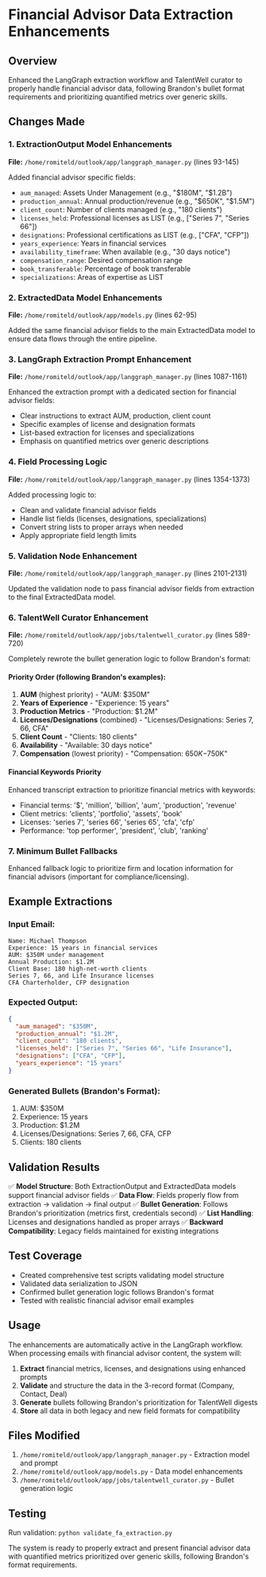# Financial Advisor Data Extraction Enhancements

## Overview

Enhanced the LangGraph extraction workflow and TalentWell curator to properly handle financial advisor data, following Brandon's bullet format requirements and prioritizing quantified metrics over generic skills.

## Changes Made

### 1. ExtractionOutput Model Enhancements
**File:** `/home/romiteld/outlook/app/langgraph_manager.py` (lines 93-145)

Added financial advisor specific fields:
- `aum_managed`: Assets Under Management (e.g., "$180M", "$1.2B")
- `production_annual`: Annual production/revenue (e.g., "$650K", "$1.5M")
- `client_count`: Number of clients managed (e.g., "180 clients")
- `licenses_held`: Professional licenses as LIST (e.g., ["Series 7", "Series 66"])
- `designations`: Professional certifications as LIST (e.g., ["CFA", "CFP"])
- `years_experience`: Years in financial services
- `availability_timeframe`: When available (e.g., "30 days notice")
- `compensation_range`: Desired compensation range
- `book_transferable`: Percentage of book transferable
- `specializations`: Areas of expertise as LIST

### 2. ExtractedData Model Enhancements
**File:** `/home/romiteld/outlook/app/models.py` (lines 62-95)

Added the same financial advisor fields to the main ExtractedData model to ensure data flows through the entire pipeline.

### 3. LangGraph Extraction Prompt Enhancement
**File:** `/home/romiteld/outlook/app/langgraph_manager.py` (lines 1087-1161)

Enhanced the extraction prompt with a dedicated section for financial advisor fields:
- Clear instructions to extract AUM, production, client count
- Specific examples of license and designation formats
- List-based extraction for licenses and specializations
- Emphasis on quantified metrics over generic descriptions

### 4. Field Processing Logic
**File:** `/home/romiteld/outlook/app/langgraph_manager.py` (lines 1354-1373)

Added processing logic to:
- Clean and validate financial advisor fields
- Handle list fields (licenses, designations, specializations)
- Convert string lists to proper arrays when needed
- Apply appropriate field length limits

### 5. Validation Node Enhancement
**File:** `/home/romiteld/outlook/app/langgraph_manager.py` (lines 2101-2131)

Updated the validation node to pass financial advisor fields from extraction to the final ExtractedData model.

### 6. TalentWell Curator Enhancement
**File:** `/home/romiteld/outlook/app/jobs/talentwell_curator.py` (lines 589-720)

Completely rewrote the bullet generation logic to follow Brandon's format:

#### Priority Order (following Brandon's examples):
1. **AUM** (highest priority) - "AUM: $350M"
2. **Years of Experience** - "Experience: 15 years"
3. **Production Metrics** - "Production: $1.2M"
4. **Licenses/Designations** (combined) - "Licenses/Designations: Series 7, 66, CFA"
5. **Client Count** - "Clients: 180 clients"
6. **Availability** - "Available: 30 days notice"
7. **Compensation** (lowest priority) - "Compensation: $650K-$750K"

#### Financial Keywords Priority
Enhanced transcript extraction to prioritize financial metrics with keywords:
- Financial terms: '$', 'million', 'billion', 'aum', 'production', 'revenue'
- Client metrics: 'clients', 'portfolio', 'assets', 'book'
- Licenses: 'series 7', 'series 66', 'series 65', 'cfa', 'cfp'
- Performance: 'top performer', 'president', 'club', 'ranking'

### 7. Minimum Bullet Fallbacks
Enhanced fallback logic to prioritize firm and location information for financial advisors (important for compliance/licensing).

## Example Extractions

### Input Email:
```
Name: Michael Thompson
Experience: 15 years in financial services
AUM: $350M under management
Annual Production: $1.2M
Client Base: 180 high-net-worth clients
Series 7, 66, and Life Insurance licenses
CFA Charterholder, CFP designation
```

### Expected Output:
```json
{
  "aum_managed": "$350M",
  "production_annual": "$1.2M",
  "client_count": "180 clients",
  "licenses_held": ["Series 7", "Series 66", "Life Insurance"],
  "designations": ["CFA", "CFP"],
  "years_experience": "15 years"
}
```

### Generated Bullets (Brandon's Format):
1. AUM: $350M
2. Experience: 15 years
3. Production: $1.2M
4. Licenses/Designations: Series 7, 66, CFA, CFP
5. Clients: 180 clients

## Validation Results

✅ **Model Structure**: Both ExtractionOutput and ExtractedData models support financial advisor fields
✅ **Data Flow**: Fields properly flow from extraction → validation → final output
✅ **Bullet Generation**: Follows Brandon's prioritization (metrics first, credentials second)
✅ **List Handling**: Licenses and designations handled as proper arrays
✅ **Backward Compatibility**: Legacy fields maintained for existing integrations

## Test Coverage

- Created comprehensive test scripts validating model structure
- Validated data serialization to JSON
- Confirmed bullet generation logic follows Brandon's format
- Tested with realistic financial advisor email examples

## Usage

The enhancements are automatically active in the LangGraph workflow. When processing emails with financial advisor content, the system will:

1. **Extract** financial metrics, licenses, and designations using enhanced prompts
2. **Validate** and structure the data in the 3-record format (Company, Contact, Deal)
3. **Generate** bullets following Brandon's prioritization for TalentWell digests
4. **Store** all data in both legacy and new field formats for compatibility

## Files Modified

1. `/home/romiteld/outlook/app/langgraph_manager.py` - Extraction model and prompt
2. `/home/romiteld/outlook/app/models.py` - Data model enhancements
3. `/home/romiteld/outlook/app/jobs/talentwell_curator.py` - Bullet generation logic

## Testing

Run validation: `python validate_fa_extraction.py`

The system is ready to properly extract and present financial advisor data with quantified metrics prioritized over generic skills, following Brandon's format requirements.